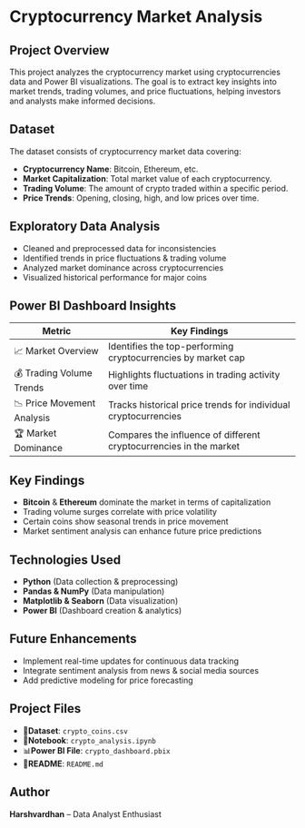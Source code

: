 # Cryptocurrency Market Analysis

## Project Overview
This project analyzes the cryptocurrency market using cryptocurrencies data and Power BI visualizations. The goal is to extract key insights into market trends, trading volumes, and price fluctuations, helping investors and analysts make informed decisions.

## Dataset 
The dataset consists of cryptocurrency market data covering:
- **Cryptocurrency Name**: Bitcoin, Ethereum, etc.
- **Market Capitalization**: Total market value of each cryptocurrency.
- **Trading Volume**: The amount of crypto traded within a specific period.
- **Price Trends**: Opening, closing, high, and low prices over time.

## Exploratory Data Analysis 
- Cleaned and preprocessed data for inconsistencies
- Identified trends in price fluctuations & trading volume
- Analyzed market dominance across cryptocurrencies
- Visualized historical performance for major coins

## Power BI Dashboard Insights  
| Metric                 | Key Findings  |
|------------------------|--------------|
| 📈 Market Overview      | Identifies the top-performing cryptocurrencies by market cap        |
| 💰 Trading Volume Trends  | Highlights fluctuations in trading activity over time        |
| 📉 Price Movement Analysis | Tracks historical price trends for individual cryptocurrencies        |
| 🏆 Market Dominance        | Compares the influence of different cryptocurrencies in the market        |


## Key Findings  
- **Bitcoin** & **Ethereum** dominate the market in terms of capitalization  
- Trading volume surges correlate with price volatility  
- Certain coins show seasonal trends in price movement  
- Market sentiment analysis can enhance future price predictions

## Technologies Used
- **Python** (Data collection & preprocessing)
- **Pandas & NumPy** (Data manipulation)  
- **Matplotlib & Seaborn** (Data visualization)  
- **Power BI** (Dashboard creation & analytics)

## Future Enhancements 
- Implement real-time updates for continuous data tracking
- Integrate sentiment analysis from news & social media sources
- Add predictive modeling for price forecasting

## Project Files
- 📂**Dataset**: `crypto_coins.csv`  
- 📖**Notebook**: `crypto_analysis.ipynb`  
- 📊**Power BI File**: `crypto_dashboard.pbix`
- 📖**README**: `README.md`

## Author
**Harshvardhan** – Data Analyst Enthusiast
